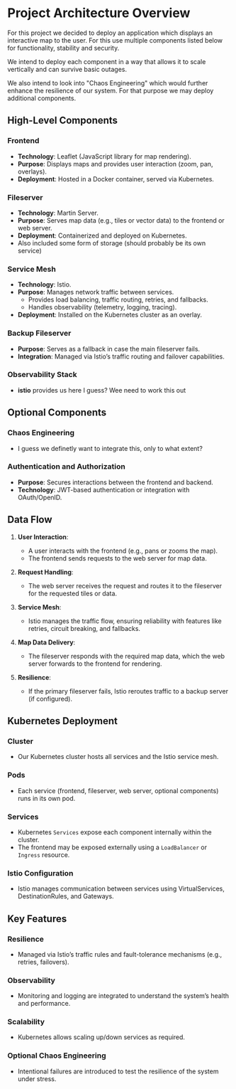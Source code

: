 # Project Architecture Overview

For this project we decided to deploy an application which displays an interactive map to the user. For this use multiple components listed below for functionality, stability and security.

We intend to deploy each component in a way that allows it to scale vertically and can survive basic outages.

We also intend to look into "Chaos Engineering" which would further enhance the resilience of our system. For that purpose we may deploy additional components.

## High-Level Components

### Frontend
- **Technology**: Leaflet (JavaScript library for map rendering).
- **Purpose**: Displays maps and provides user interaction (zoom, pan, overlays).
- **Deployment**: Hosted in a Docker container, served via Kubernetes.

### Fileserver
- **Technology**: Martin Server.
- **Purpose**: Serves map data (e.g., tiles or vector data) to the frontend or web server.
- **Deployment**: Containerized and deployed on Kubernetes.
- Also included some form of storage (should probably be its own service)

### Service Mesh
- **Technology**: Istio.
- **Purpose**: Manages network traffic between services.
  - Provides load balancing, traffic routing, retries, and fallbacks.
  - Handles observability (telemetry, logging, tracing).
- **Deployment**: Installed on the Kubernetes cluster as an overlay.

### Backup Fileserver
- **Purpose**: Serves as a fallback in case the main fileserver fails.
- **Integration**: Managed via Istio’s traffic routing and failover capabilities.

### Observability Stack
- **istio** provides us here I guess? Wee need to work this out

## Optional Components

### Chaos Engineering
- I guess we definetly want to integrate this, only to what extent?

### Authentication and Authorization
- **Purpose**: Secures interactions between the frontend and backend.
- **Technology**: JWT-based authentication or integration with OAuth/OpenID.

## Data Flow
1. **User Interaction**:
   - A user interacts with the frontend (e.g., pans or zooms the map).
   - The frontend sends requests to the web server for map data.

2. **Request Handling**:
   - The web server receives the request and routes it to the fileserver for the requested tiles or data.

3. **Service Mesh**:
   - Istio manages the traffic flow, ensuring reliability with features like retries, circuit breaking, and fallbacks.

4. **Map Data Delivery**:
   - The fileserver responds with the required map data, which the web server forwards to the frontend for rendering.

5. **Resilience**:
   - If the primary fileserver fails, Istio reroutes traffic to a backup server (if configured).

## Kubernetes Deployment

### Cluster
- Our Kubernetes cluster hosts all services and the Istio service mesh.

### Pods
- Each service (frontend, fileserver, web server, optional components) runs in its own pod.

### Services
- Kubernetes `Services` expose each component internally within the cluster.
- The frontend may be exposed externally using a `LoadBalancer` or `Ingress` resource.

### Istio Configuration
- Istio manages communication between services using VirtualServices, DestinationRules, and Gateways.

## Key Features

### Resilience
- Managed via Istio’s traffic rules and fault-tolerance mechanisms (e.g., retries, failovers).

### Observability
- Monitoring and logging are integrated to understand the system’s health and performance.

### Scalability
- Kubernetes allows scaling up/down services as required.

### Optional Chaos Engineering
- Intentional failures are introduced to test the resilience of the system under stress.
